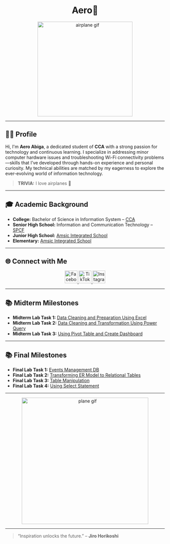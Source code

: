 <h1 align="center"> Aero🛫 </h1>

<p align="center">
  <img align="center" alt="airplane gif" width="300" src="https://i.pinimg.com/originals/2c/45/fa/2c45fa7b020a0889c6a06298fbbbc6d1.gif">
</p>

---

## 🧑‍💻 Profile

Hi, I'm **Aero Abiga**, a dedicated student of **CCA** with a strong passion for technology and continuous learning. I specialize in addressing minor computer hardware issues and troubleshooting Wi-Fi connectivity problems—skills that I’ve developed through hands-on experience and personal curiosity. My technical abilities are matched by my eagerness to explore the ever-evolving world of information technology.

> **TRIVIA:** I love airplanes 🛫

---

## 🎓 Academic Background

- **College:** Bachelor of Science in Information System – [CCA](https://www.facebook.com/CityCollegeOfAngeles)  
- **Senior High School:** Information and Communication Technology – [SPCF](https://www.facebook.com/spcfofficial)  
- **Junior High School:** [Amsic Integrated School](https://www.facebook.com/amsic.is)  
- **Elementary:** [Amsic Integrated School](https://www.facebook.com/amsic.is)  

---

## 🌐 Connect with Me

<p align="center">
  <a href="https://www.facebook.com/capt.aero28" target="_blank">
    <img src="https://cdn.jsdelivr.net/gh/devicons/devicon/icons/facebook/facebook-original.svg" alt="Facebook" width="40" />
  </a>
  <a href="https://www.tiktok.com/@ad4m_s?is_from_webapp=1&sender_device=pc" target="_blank">
    <img src="https://cdn-icons-png.flaticon.com/512/3046/3046121.png" alt="TikTok" width="40" />
  </a>
  <a href="https://www.instagram.com/ae.xxeroh/?igsh=MWR4eTFiYnU2M3hwNQ%3D%3D#" target="_blank">
    <img src="https://cdn-icons-png.flaticon.com/512/2111/2111463.png" alt="Instagram" width="40" />
  </a>
</p>

---

## 📚 Midterm Milestones

- **Midterm Lab Task 1:** [Data Cleaning and Preparation Using Excel](https://github.com/AeroB2/EDM-PROJECTS-AeroB2/blob/main/Midterm%20Lab%20Task%201%20/README.md)  
- **Midterm Lab Task 2:** [Data Cleaning and Transformation Using Power Query](https://github.com/AeroB2/EDM-PROJECTS-AeroB2/blob/main/Midterm%20Lab%20Task%202%20/README.md) 
- **Midterm Lab Task 3:** [Using Pivot Table and Create Dashboard](https://github.com/AeroB2/EDM-PROJECTS-AeroB2/blob/main/Midterm%20Lab%20Task%203%20/README.md)  

---

## 📚 Final Milestones

- **Final Lab Task 1:** [Events Management DB](https://github.com/AeroB2/EDM-PROJECTS-AeroB2/blob/main/Final%20Lab%20Task%201/README.md)  
- **Final Lab Task 2:** [Transforming ER Model to Relational Tables](https://github.com/AeroB2/EDM-PROJECTS-AeroB2/blob/main/Final%20Lab%20Task%202/README.md)  
- **Final Lab Task 3:** [Table Manipulation](https://github.com/AeroB2/EDM-PROJECTS-AeroB2/tree/main/Fiinal%20Lab%20Task%203)  
- **Final Lab Task 4:** [Using Select Statement](https://github.com/AeroB2/EDM-PROJECTS-AeroB2/tree/main/Final%20Lab%20Task%204)  

---

<p align="center">
  <img align="center" alt="plane gif" width="400" src="https://31.media.tumblr.com/8c46e19cf5200595c871fc6dcaa73087/tumblr_n1z3wdHk6P1r4zr8xo3_500.gif">
</p>

---

> “Inspiration unlocks the future.” – **Jiro Horikoshi**
